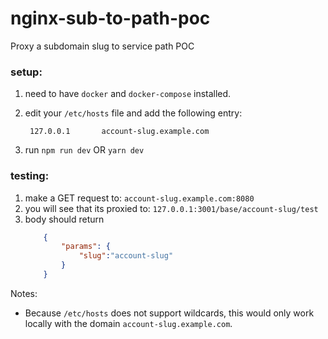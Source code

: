 # nginx-sub-to-path-poc
Proxy a subdomain slug to service path POC

### setup:

1. need to have `docker` and `docker-compose` installed.
2. edit your `/etc/hosts` file and add the following entry:

        127.0.0.1       account-slug.example.com

3. run `npm run dev`   OR   `yarn dev`

### testing:

1. make a GET request to: `account-slug.example.com:8080` 
2. you will see that its proxied to: `127.0.0.1:3001/base/account-slug/test`
3. body should return 
    ```json
        {
            "params": {
                "slug":"account-slug"
            }
        }
    ```

Notes: 

- Because `/etc/hosts` does not support wildcards, this would only work locally with the
domain `account-slug.example.com`.
